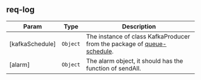 <a name="module_req-log"></a>

## req-log

| Param | Type | Description |
| --- | --- | --- |
| [kafkaSchedule] | <code>Object</code> | The instance of class KafkaProducer from the package of [queue-schedule](https://npmjs.com/package/queue-schedule). |
| [alarm] | <code>Object</code> | The alarm object, it should has the function of sendAll. |

